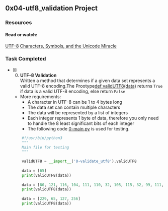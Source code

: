 ## 0x04-utf8_validation Project

### Resources

#### Read or watch:
[UTF-8](https://en.wikipedia.org/wiki/UTF-8)
[Characters, Symbols, and the Unicode Miracle](https://www.youtube.com/watch?v=MijmeoH9LT4)

### Task Completed
+ [x] 0. **UTF-8 Validation**<br/>Written a method that determines if a given data set represents a valid UTF-8 encoding.The Prootype[def validUTF8(data)]( 0-validate_utf8.py)  returns `True` if data is a valid UTF-8 encoding, else return `False`
  + More requirements:
      + A character in UTF-8 can be 1 to 4 bytes long
      + The data set can contain multiple characters
      + The data will be represented by a list of integers
      + Each integer represents 1 byte of data, therefore you only need to handle the 8 least significant bits of each integer
    + The following code [0-main.py]( 0-main.py) is used for testing.
  ```python
      #!/usr/bin/python3
      """
      Main file for testing
      """
      
      validUTF8 = __import__('0-validate_utf8').validUTF8
      
      data = [65]
      print(validUTF8(data))
      
      data = [80, 121, 116, 104, 111, 110, 32, 105, 115, 32, 99, 111, 111, 108, 33]
      print(validUTF8(data))
      
      data = [229, 65, 127, 256]
      print(validUTF8(data))
  ```

